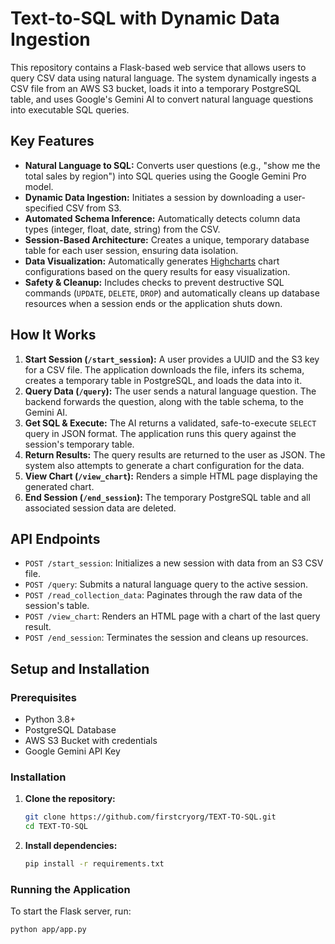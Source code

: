 
# Text-to-SQL with Dynamic Data Ingestion

This repository contains a Flask-based web service that allows users to query CSV data using natural language. The system dynamically ingests a CSV file from an AWS S3 bucket, loads it into a temporary PostgreSQL table, and uses Google's Gemini AI to convert natural language questions into executable SQL queries.

## Key Features

-   **Natural Language to SQL:** Converts user questions (e.g., "show me the total sales by region") into SQL queries using the Google Gemini Pro model.
-   **Dynamic Data Ingestion:** Initiates a session by downloading a user-specified CSV from S3.
-   **Automated Schema Inference:** Automatically detects column data types (integer, float, date, string) from the CSV.
-   **Session-Based Architecture:** Creates a unique, temporary database table for each user session, ensuring data isolation.
-   **Data Visualization:** Automatically generates [Highcharts](https://www.highcharts.com/) chart configurations based on the query results for easy visualization.
-   **Safety & Cleanup:** Includes checks to prevent destructive SQL commands (`UPDATE`, `DELETE`, `DROP`) and automatically cleans up database resources when a session ends or the application shuts down.

## How It Works

1.  **Start Session (`/start_session`):** A user provides a UUID and the S3 key for a CSV file. The application downloads the file, infers its schema, creates a temporary table in PostgreSQL, and loads the data into it.
2.  **Query Data (`/query`):** The user sends a natural language question. The backend forwards the question, along with the table schema, to the Gemini AI.
3.  **Get SQL & Execute:** The AI returns a validated, safe-to-execute `SELECT` query in JSON format. The application runs this query against the session's temporary table.
4.  **Return Results:** The query results are returned to the user as JSON. The system also attempts to generate a chart configuration for the data.
5.  **View Chart (`/view_chart`):** Renders a simple HTML page displaying the generated chart.
6.  **End Session (`/end_session`):** The temporary PostgreSQL table and all associated session data are deleted.

## API Endpoints

-   `POST /start_session`: Initializes a new session with data from an S3 CSV file.
-   `POST /query`: Submits a natural language query to the active session.
-   `POST /read_collection_data`: Paginates through the raw data of the session's table.
-   `POST /view_chart`: Renders an HTML page with a chart of the last query result.
-   `POST /end_session`: Terminates the session and cleans up resources.

## Setup and Installation

### Prerequisites

-   Python 3.8+
-   PostgreSQL Database
-   AWS S3 Bucket with credentials
-   Google Gemini API Key

### Installation

1.  **Clone the repository:**
    ```bash
    git clone https://github.com/firstcryorg/TEXT-TO-SQL.git
    cd TEXT-TO-SQL
    ```

2.  **Install dependencies:**
    ```bash
    pip install -r requirements.txt
    ```




### Running the Application

To start the Flask server, run:
```bash
python app/app.py
```
